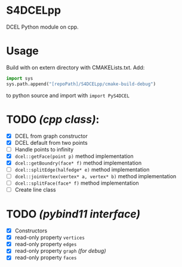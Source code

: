 # S4DCELpp
DCEL Python module on cpp.

# Usage
Build with on extern directory with CMAKELists.txt. 
Add:
```python
import sys
sys.path.append("[repoPath]/S4DCELpp/cmake-build-debug")
```
to python source and import with `import PyS4DCEL`

# TODO *(cpp class)*:
  * [X] DCEL from graph constructor
  * [X] DCEL default from two points
  * [ ] Handle points to infinity
  * [X] `dcel::getFace(point p)` method implementation
  * [X] `dcel::getBoundry(face* f)` method implementation
  * [ ] `dcel::splitEdge(halfedge* e)` method implementation
  * [ ] `dcel::joinVertex(vertex* a, vertex* b)` method implementation
  * [ ] `dcel::splitFace(face* f)` method implementation
  * [ ] Create line class
  
# TODO *(pybind11 interface)*
  * [X] Constructors
  * [X] read-only property `vertices`
  * [X] read-only property `edges`
  * [X] read-only property `graph` *(for debug)*
  * [X] read-only property `faces`
